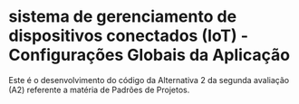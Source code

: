 # sistema de gerenciamento de dispositivos conectados (IoT) - Configurações Globais da Aplicação

Este é o desenvolvimento do código da Alternativa 2 da segunda avaliação (A2) referente a matéria de Padrões de Projetos.
